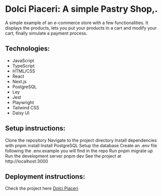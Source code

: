 # Dolci Piaceri: A simple Pastry Shop,.

A simple example of an e-commerce store with a few functionalities. It displays the products, lets you put your products in a cart and modify your cart, finally simulate a payment process.

## Technologies:

- JavaScript
- TypeScript
- HTML/CSS
- React
- Next.js
- PostgreSQL
- Ley
- Jest
- Playwright
- Tailwind CSS 
- Daisy UI 

## Setup instructions:

Clone the repository
Navigate to the project directory
Install dependencies with pnpm install
Install PostgreSQL
Setup the database
Create an .env file following the .env.example you will find in the repo
Run pnpm migrate up
Run the development server pnpm dev
See the project at http://localhost:3000

## Deployment instructions:

Check the project here [Dolci Piaceri](https://next-js-ecommerce-store.fly.dev/)

